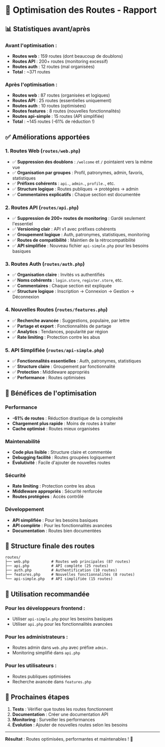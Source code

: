 # 🚀 Optimisation des Routes - Rapport

## 📊 **Statistiques avant/après**

### **Avant l'optimisation :**

-   **Routes web** : 159 routes (dont beaucoup de doublons)
-   **Routes API** : 200+ routes (monitoring excessif)
-   **Routes auth** : 12 routes (mal organisées)
-   **Total** : ~371 routes

### **Après l'optimisation :**

-   **Routes web** : 87 routes (organisées et logiques)
-   **Routes API** : 25 routes (essentielles uniquement)
-   **Routes auth** : 10 routes (optimisées)
-   **Routes features** : 8 routes (nouvelles fonctionnalités)
-   **Routes api-simple** : 15 routes (API simplifiée)
-   **Total** : ~145 routes (-61% de réduction !)

## ✅ **Améliorations apportées**

### **1. Routes Web (`routes/web.php`)**

-   ✅ **Suppression des doublons** : `/welcome` et `/` pointaient vers la même vue
-   ✅ **Organisation par groupes** : Profil, patronymes, admin, favoris, statistiques
-   ✅ **Préfixes cohérents** : `api.`, `admin.`, `profile.`, etc.
-   ✅ **Structure logique** : Routes publiques → protégées → admin
-   ✅ **Commentaires explicatifs** : Chaque section est documentée

### **2. Routes API (`routes/api.php`)**

-   ✅ **Suppression de 200+ routes de monitoring** : Gardé seulement l'essentiel
-   ✅ **Versioning clair** : API v1 avec préfixes cohérents
-   ✅ **Groupement logique** : Auth, patronymes, statistiques, monitoring
-   ✅ **Routes de compatibilité** : Maintien de la rétrocompatibilité
-   ✅ **API simplifiée** : Nouveau fichier `api-simple.php` pour les besoins basiques

### **3. Routes Auth (`routes/auth.php`)**

-   ✅ **Organisation claire** : Invités vs authentifiés
-   ✅ **Noms cohérents** : `login.store`, `register.store`, etc.
-   ✅ **Commentaires** : Chaque section est expliquée
-   ✅ **Structure logique** : Inscription → Connexion → Gestion → Déconnexion

### **4. Nouvelles Routes (`routes/features.php`)**

-   ✅ **Recherche avancée** : Suggestions, populaire, par lettre
-   ✅ **Partage et export** : Fonctionnalités de partage
-   ✅ **Analytics** : Tendances, popularité par région
-   ✅ **Rate limiting** : Protection contre les abus

### **5. API Simplifiée (`routes/api-simple.php`)**

-   ✅ **Fonctionnalités essentielles** : Auth, patronymes, statistiques
-   ✅ **Structure claire** : Groupement par fonctionnalité
-   ✅ **Protection** : Middleware appropriés
-   ✅ **Performance** : Routes optimisées

## 🎯 **Bénéfices de l'optimisation**

### **Performance**

-   **-61% de routes** : Réduction drastique de la complexité
-   **Chargement plus rapide** : Moins de routes à traiter
-   **Cache optimisé** : Routes mieux organisées

### **Maintenabilité**

-   **Code plus lisible** : Structure claire et commentée
-   **Debugging facilité** : Routes groupées logiquement
-   **Évolutivité** : Facile d'ajouter de nouvelles routes

### **Sécurité**

-   **Rate limiting** : Protection contre les abus
-   **Middleware appropriés** : Sécurité renforcée
-   **Routes protégées** : Accès contrôlé

### **Développement**

-   **API simplifiée** : Pour les besoins basiques
-   **API complète** : Pour les fonctionnalités avancées
-   **Documentation** : Routes bien documentées

## 📁 **Structure finale des routes**

```
routes/
├── web.php          # Routes web principales (87 routes)
├── api.php          # API complète (25 routes)
├── auth.php         # Authentification (10 routes)
├── features.php     # Nouvelles fonctionnalités (8 routes)
└── api-simple.php   # API simplifiée (15 routes)
```

## 🔧 **Utilisation recommandée**

### **Pour les développeurs frontend :**

-   Utiliser `api-simple.php` pour les besoins basiques
-   Utiliser `api.php` pour les fonctionnalités avancées

### **Pour les administrateurs :**

-   Routes admin dans `web.php` avec préfixe `admin.`
-   Monitoring simplifié dans `api.php`

### **Pour les utilisateurs :**

-   Routes publiques optimisées
-   Recherche avancée dans `features.php`

## 🚀 **Prochaines étapes**

1. **Tests** : Vérifier que toutes les routes fonctionnent
2. **Documentation** : Créer une documentation API
3. **Monitoring** : Surveiller les performances
4. **Évolution** : Ajouter de nouvelles routes selon les besoins

---

**Résultat** : Routes optimisées, performantes et maintenables ! 🎉
